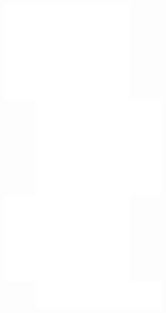 <img align="left" src="/general.svg" alt="General" width="400">
<img align="right" src="/anilist.svg" alt="AniList" width="400">
<img align="left" src="/isocalender.svg" alt="Isometic Calender" width="400">
<img align="right" src="/languages.svg" alt="Languages" width="400">

